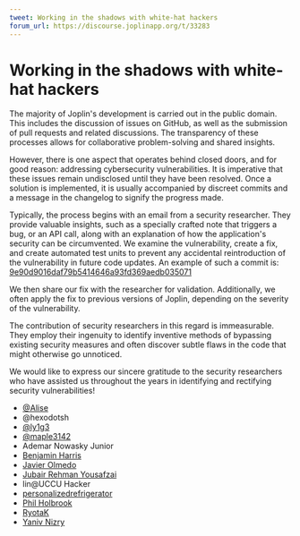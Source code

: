 ```yaml
---
tweet: Working in the shadows with white-hat hackers
forum_url: https://discourse.joplinapp.org/t/33283
---
```


# Working in the shadows with white-hat hackers

The majority of Joplin's development is carried out in the public domain. This includes the discussion of issues on GitHub, as well as the submission of pull requests and related discussions. The transparency of these processes allows for collaborative problem-solving and shared insights.

However, there is one aspect that operates behind closed doors, and for good reason: addressing cybersecurity vulnerabilities. It is imperative that these issues remain undisclosed until they have been resolved. Once a solution is implemented, it is usually accompanied by discreet commits and a message in the changelog to signify the progress made.

Typically, the process begins with an email from a security researcher. They provide valuable insights, such as a specially crafted note that triggers a bug, or an API call, along with an explanation of how the application's security can be circumvented. We examine the vulnerability, create a fix, and create automated test units to prevent any accidental reintroduction of the vulnerability in future code updates. An example of such a commit is: [9e90d9016daf79b5414646a93fd369aedb035071](https://github.com/dpjl/joplin/commit/9e90d9016daf79b5414646a93fd369aedb035071)

We then share our fix with the researcher for validation. Additionally, we often apply the fix to previous versions of Joplin, depending on the severity of the vulnerability.

The contribution of security researchers in this regard is immeasurable. They employ their ingenuity to identify inventive methods of bypassing existing security measures and often discover subtle flaws in the code that might otherwise go unnoticed.

We would like to express our sincere gratitude to the security researchers who have assisted us throughout the years in identifying and rectifying security vulnerabilities!

- [@Alise](https://github.com/a1ise)
- @hexodotsh
- [@ly1g3](https://github.com/ly1g3)
- [@maple3142](https://twitter.com/maple3142)
- Ademar Nowasky Junior
- [Benjamin Harris](mailto:ben@mayhem.sg)
- [Javier Olmedo](https://github.com/JavierOlmedo)
- [Jubair Rehman Yousafzai](https://twitter.com/newfolderj)
- lin@UCCU Hacker
- [personalizedrefrigerator](https://github.com/personalizedrefrigerator)
- [Phil Holbrook](https://twitter.com/fhlipZero)
- [RyotaK](https://ryotak.net/)
- [Yaniv Nizry](https://twitter.com/YNizry)